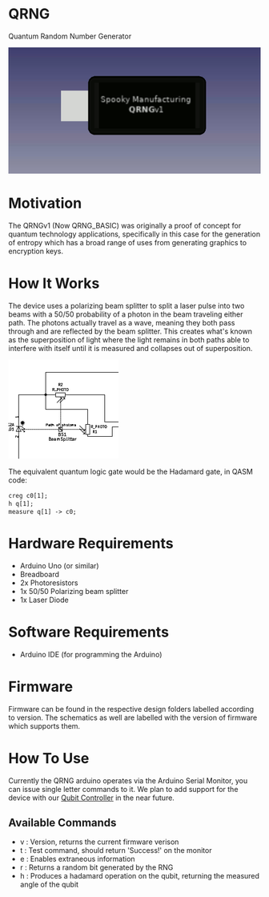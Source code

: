 # QRNG
Quantum Random Number Generator

![exploded v1](img/v1_exploded.gif)

# Motivation
The QRNGv1 (Now QRNG_BASIC) was originally a proof of concept for quantum technology applications, specifically in this case for the generation of entropy which has a broad range of uses from generating graphics to encryption keys.

# How It Works
The device uses a polarizing beam splitter to split a laser pulse into two beams with a 50/50 probability of a photon in the beam traveling either path. The photons actually travel as a wave, meaning they both pass through and are reflected by the beam splitter. This creates what's known as the superposition of light where the light remains in both paths able to interfere with itself until it is measured and collapses out of superposition.

![qrng schematic](img/circuit.png)

The equivalent quantum logic gate would be the Hadamard gate, in QASM code:

```qasm
creg c0[1];
h q[1];
measure q[1] -> c0;
```

# Hardware Requirements
- Arduino Uno (or similar)
- Breadboard
- 2x Photoresistors
- 1x 50/50 Polarizing beam splitter
- 1x Laser Diode

# Software Requirements
- Arduino IDE (for programming the Arduino)

# Firmware
Firmware can be found in the respective design folders labelled according to version. The schematics as well are labelled with the version of firmware which supports them.

# How To Use
Currently the QRNG arduino operates via the Arduino Serial Monitor, you can issue single letter commands to it. We plan to add support for the device with our [Qubit Controller](https://github.com/Spooky-Manufacturing/Qubit-Controller) in the near future.

## Available Commands
- v : Version, returns the current firmware verison
- t : Test command, should return 'Success!' on the monitor
- e : Enables extraneous information
- r : Returns a random bit generated by the RNG
- h : Produces a hadamard operation on the qubit, returning the measured angle of the qubit

